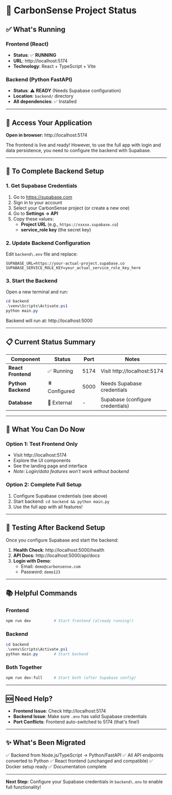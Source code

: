 # 🎉 CarbonSense Project Status

## ✅ What's Running

### Frontend (React)
- **Status**: ✅ **RUNNING**
- **URL**: http://localhost:5174
- **Technology**: React + TypeScript + Vite

### Backend (Python FastAPI)
- **Status**: ⚠️ **READY** (Needs Supabase configuration)
- **Location**: `backend/` directory
- **All dependencies**: ✅ Installed

---

## 🚀 Access Your Application

**Open in browser:** http://localhost:5174

The frontend is live and ready! However, to use the full app with login and data persistence, you need to configure the backend with Supabase.

---

## 🔧 To Complete Backend Setup

### 1. Get Supabase Credentials

1. Go to https://supabase.com
2. Sign in to your account
3. Select your CarbonSense project (or create a new one)
4. Go to **Settings → API**
5. Copy these values:
   - **Project URL** (e.g., `https://xxxxx.supabase.co`)
   - **service_role key** (the secret key)

### 2. Update Backend Configuration

Edit `backend\.env` file and replace:

```env
SUPABASE_URL=https://your-actual-project.supabase.co
SUPABASE_SERVICE_ROLE_KEY=your_actual_service_role_key_here
```

### 3. Start the Backend

Open a new terminal and run:

```powershell
cd backend
.\venv\Scripts\Activate.ps1
python main.py
```

Backend will run at: http://localhost:5000

---

## 📋 Current Status Summary

| Component | Status | Port | Notes |
|-----------|--------|------|-------|
| **React Frontend** | ✅ Running | 5174 | Visit http://localhost:5174 |
| **Python Backend** | ⏸️ Configured | 5000 | Needs Supabase credentials |
| **Database** | 🔧 External | - | Supabase (configure credentials) |

---

## 🎯 What You Can Do Now

### Option 1: Test Frontend Only
- Visit http://localhost:5174
- Explore the UI components
- See the landing page and interface
- *Note: Login/data features won't work without backend*

### Option 2: Complete Full Setup
1. Configure Supabase credentials (see above)
2. Start backend: `cd backend && python main.py`
3. Use the full app with all features!

---

## 🧪 Testing After Backend Setup

Once you configure Supabase and start the backend:

1. **Health Check**: http://localhost:5000/health
2. **API Docs**: http://localhost:5000/api/docs
3. **Login with Demo**: 
   - Email: `demo@carbonsense.com`
   - Password: `demo123`

---

## 📚 Helpful Commands

### Frontend
```powershell
npm run dev          # Start frontend (already running!)
```

### Backend
```powershell
cd backend
.\venv\Scripts\Activate.ps1
python main.py       # Start backend
```

### Both Together
```powershell
npm run dev:full     # Start both (after Supabase config)
```

---

## 🆘 Need Help?

- **Frontend Issue**: Check http://localhost:5174
- **Backend Issue**: Make sure `.env` has valid Supabase credentials
- **Port Conflicts**: Frontend auto-switched to 5174 (that's fine!)

---

## ✨ What's Been Migrated

✅ Backend from Node.js/TypeScript → Python/FastAPI
✅ All API endpoints converted to Python
✅ React frontend (unchanged and compatible)
✅ Docker setup ready
✅ Documentation complete

---

**Next Step:** Configure your Supabase credentials in `backend\.env` to enable full functionality!
